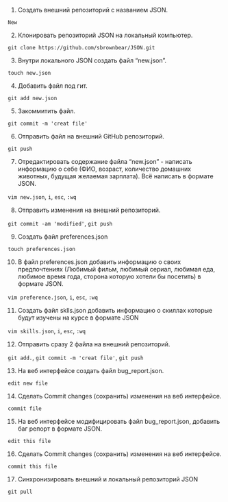  1. Создать внешний репозиторий c названием JSON.

`New`

 2. Клонировать репозиторий JSON на локальный компьютер.

`git clone https://github.com/sbrownbear/JSON.git`

 3. Внутри локального JSON создать файл “new.json”.

`touch new.json`

 4. Добавить файл под гит.

`git add new.json`

 5. Закоммитить файл.

`git commit -m 'creat file'`

 6. Отправить файл на внешний GitHub репозиторий.

`git push`

 7. Отредактировать содержание файла “new.json” - написать информацию о себе (ФИО, возраст, количество домашних животных, будущая желаемая зарплата). Всё написать в 
формате JSON.

`vim new.json`, 
`i`,
`esc`,
`:wq`

 8. Отправить изменения на внешний репозиторий.

`git commit -am 'modified'`,
`git push`

 9. Создать файл preferences.json

`touch preferences.json`

 10. В файл preferences.json добавить информацию о своих предпочтениях (Любимый фильм, любимый сериал, любимая еда, любимое время года, сторона которую хотели бы посетить) в формате JSON.

`vim preference.json`,
`i`,
`esc`,
`:wq`

 11. Создать файл sklls.json добавить информацию о скиллах которые будут изучены на курсе в формате JSON

`vim skills.json`,
`i`,
`esc`,
`:wq`

 12. Отправить сразу 2 файла на внешний репозиторий.

`git add.`,
`git commit -m 'creat file'`,
`git push`

 13. На веб интерфейсе создать файл bug_report.json.

`edit new file`

 14. Сделать Commit changes (сохранить) изменения на веб интерфейсе.

`commit file`

 15. На веб интерфейсе модифицировать файл bug_report.json, добавить баг репорт в формате JSON.

`edit this file`

 16. Сделать Commit changes (сохранить) изменения на веб интерфейсе.

`commit this file`

 17. Синхронизировать внешний и локальный репозиторий JSON

`git pull`
